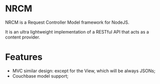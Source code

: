 NRCM
====

NRCM is a Request Controller Model framework for NodeJS.

It is an ultra lightweight implementation of a RESTful API that acts as a content provider.

Features
========

* MVC similar design: except for the View, which will be always JSONs;
* Couchbase model support;

